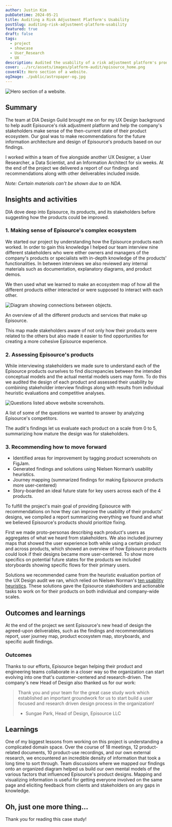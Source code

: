 ```yaml
---
author: Justin Kim
pubDatetime: 2024-05-21
title: Auditing a Risk Adjustment Platform's Usability
postSlug: auditing-risk-adjustment-platform-usability
featured: true
draft: false
tags:
  - project
  - showcase
  - User_Research
  - UX
description: Audited the usability of a risk adjustment platform's products.
cover: ../src/assets/images/platform-audit/episource_home.png
coverAlt: Hero section of a website.
ogImage: ./public/astropaper-og.jpg
---
```


![Hero section of a website.](@assets/images/platform-audit/episource_home.png)

## Summary

The team at DIA Design Guild brought me on for my UX Design background to help audit Episource's risk adjustment platform and help the company's stakeholders make sense of the then-current state of their product ecosystem. Our goal was to make recommendations for the future information architecture and design of Episource's products based on our findings.

I worked within a team of five alongside another UX Designer, a User Researcher, a Data Scientist, and an Information Architect for six weeks. At the end of the project we delivered a report of our findings and recommendations along with other deliverables included inside.

_Note: Certain materials can't be shown due to an NDA._

## Insights and activities

DIA dove deep into Episource, its products, and its stakeholders before suggesting how the products could be improved.

### 1. Making sense of Episource's complex ecosystem

We started our project by understanding how the Episource products each worked. In order to gain this knowledge I helped our team interview nine different stakeholders who were either owners and managers of the company's products or specialists with in-depth knowledge of the products' functionalities. In between interviews we also reviewed any internal materials such as documentation, explanatory diagrams, and product demos.

We then used what we learned to make an ecosystem map of how all the different products either interacted or were supposed to interact with each other.

![Diagram showing connections between objects.](@assets/images/platform-audit/ecosystem.png)

<p class="text-[--color-card-muted] text-center pt-0 mt-0 text-xs">An overview of all the different products and services that make up Episource.</p>

This map made stakeholders aware of not only how their products were related to the others but also made it easier to find opportunities for creating a more cohesive Episource experience.

### 2. Assessing Episource's products

While interviewing stakeholders we made sure to understand each of the Episource products ourselves to find discrepancies between the intended conceptual models and the actual mental models users may form. To do this we audited the design of each product and assessed their usability by combining stakeholder interview findings along with results from individual heuristic evaluations and competitive analyses.

![Questions listed above website screenshots.](@assets/images/platform-audit/comp_analysis.png)

<p class="text-[--color-card-muted] text-center pt-0 mt-0 text-xs">A list of some of the questions we wanted to answer by analyzing Episource's competitors.</p>

The audit's findings let us evaluate each product on a scale from 0 to 5, summarizing how mature the design was for stakeholders.

### 3. Recommending how to move forward

- Identified areas for improvement by tagging product screenshots on FigJam.
- Generated findings and solutions using Nielsen Norman’s usability heuristics.
- Journey mapping (summarized findings for making Episource products more user-centered)
- Story-boarded an ideal future state for key users across each of the 4 products.

To fulfill the project's main goal of providing Episource with recommendations on how they can improve the usability of their products' designs, we compiled a report summarizing everything we found and what we believed Episource's products should prioritize fixing.

First we made proto-personas describing each product's users as aggregates of what we heard from stakeholders. We also included journey maps that showed the user experience both while using a certain product and across products, which showed an overview of how Episource products could look if their designs became more user-centered. To show more specifics on potential future states for the products we included storyboards showing specific flows for their primary users.

Solutions we recommended came from the heuristic evaluation portion of the UX Design audit we ran, which relied on Nielsen Norman's [ten usability heuristics](https://www.nngroup.com/articles/ten-usability-heuristics/). These solutions gave the Episource stakeholders and actionable tasks to work on for their products on both individual and company-wide scales.

## Outcomes and learnings

At the end of the project we sent Episource's new head of design the agreed-upon deliverables, such as the findings and recommendations report, user journey map, product ecosystem map, storyboards, and specific audit findings.

### Outcomes

Thanks to our efforts, Episource began helping their product and engineering teams collaborate in a closer way so the organization can start evolving into one that's customer-centered and research-driven. The company's new Head of Design also thanked us for our work:

> Thank you and your team for the great case study work which established an important groundwork for us to start build a user focused and research driven design process in the organization!
>
> - Sungae Park, Head of Design, Episource LLC

## Learnings

One of my biggest lessons from working on this project is understanding a complicated domain space. Over the course of 18 meetings, 12 product-related documents, 10 product-use recordings, and our own external research, we encountered an incredible density of information that took a long time to sort through. Team discussions where we mapped our findings onto an organized diagram helped us build our own mental models of the various factors that influenced Episource's product designs. Mapping and visualizing information is useful for getting everyone involved on the same page and eliciting feedback from clients and stakeholders on any gaps in knowledge.

## Oh, just one more thing...

Thank you for reading this case study!

